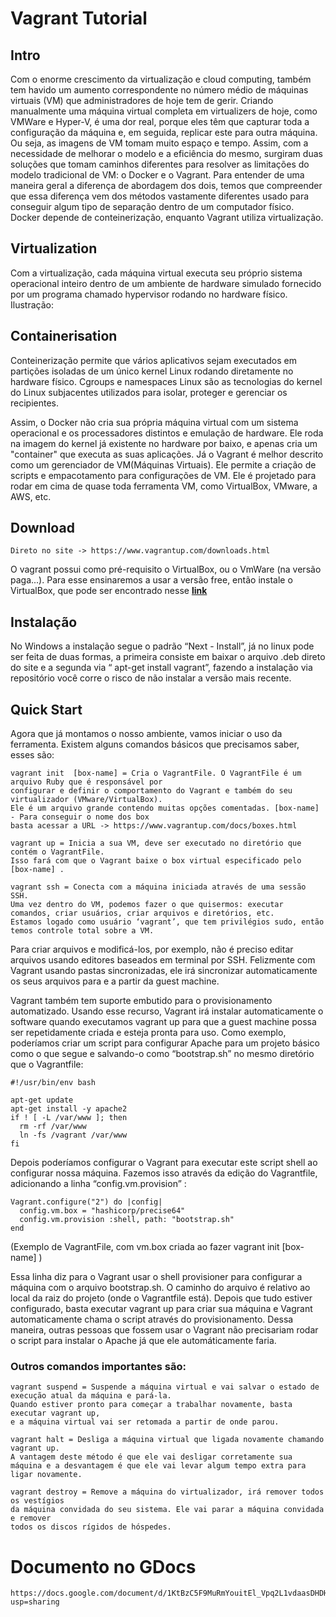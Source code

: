 # Vagrant Tutorial

## Intro


Com o enorme crescimento da virtualização e cloud computing, também tem havido um aumento correspondente no número médio de máquinas virtuais (VM) que administradores de hoje tem de gerir. Criando manualmente uma máquina virtual completa em virtualizers de hoje, como VMWare e Hyper-V, é uma dor real, porque eles têm que capturar toda a configuração da máquina e, em seguida, replicar este para outra máquina. Ou seja, as imagens de VM tomam muito espaço e tempo.
Assim, com a necessidade de melhorar o modelo e a eficiência do mesmo, surgiram duas soluções que tomam caminhos diferentes para resolver as limitações do modelo tradicional de VM: o Docker e o Vagrant.
Para entender de uma maneira geral a diferença de abordagem dos dois, temos que compreender que essa diferença vem dos métodos vastamente diferentes usado para conseguir algum tipo de separação dentro de um computador físico. Docker depende de conteinerização, enquanto Vagrant utiliza virtualização.


## Virtualization


Com a virtualização, cada máquina virtual executa seu próprio sistema operacional inteiro dentro de um ambiente de hardware simulado fornecido por um programa chamado hypervisor rodando no hardware físico. Ilustração:



## Containerisation


Conteinerização permite que vários aplicativos sejam executados em partições isoladas de um único kernel Linux rodando diretamente no hardware físico. Cgroups e namespaces Linux são as tecnologias do kernel do Linux subjacentes utilizados para isolar, proteger e gerenciar os recipientes.





Assim, o Docker não cria sua própria máquina virtual com um sistema operacional e os processadores distintos e emulação de hardware. Ele roda na imagem do kernel já existente no hardware por baixo, e apenas cria um "container" que executa as suas aplicações.
Já o Vagrant é melhor descrito como um gerenciador de VM(Máquinas Virtuais). Ele permite a criação de scripts e empacotamento para configurações de VM. Ele é projetado para rodar em cima de quase toda ferramenta VM, como VirtualBox, VMware, a AWS, etc.




## Download
	Direto no site -> https://www.vagrantup.com/downloads.html
  O vagrant possui como pré-requisito o VirtualBox, ou o VmWare (na versão paga...). Para esse ensinaremos a usar a versão free, então instale o VirtualBox, que pode ser encontrado nesse **[link](https://www.virtualbox.org/)**


## Instalação
No Windows a instalação segue o padrão “Next - Install”, já no linux pode ser feita de duas formas, a primeira consiste em baixar o arquivo .deb direto do site e a segunda via “<sudo> apt-get install vagrant”, fazendo a instalação via repositório você corre o risco de não instalar a versão mais recente.


## Quick Start
Agora que já montamos o nosso ambiente, vamos iniciar o uso da ferramenta. Existem alguns comandos básicos que precisamos saber, esses são:

```
vagrant init  [box-name] = Cria o VagrantFile. O VagrantFile é um arquivo Ruby que é responsável por
configurar e definir o comportamento do Vagrant e também do seu virtualizador (VMware/VirtualBox).
Ele é um arquivo grande contendo muitas opções comentadas. [box-name] - Para conseguir o nome dos box
basta acessar a URL -> https://www.vagrantup.com/docs/boxes.html
```
```
vagrant up = Inicia a sua VM, deve ser executado no diretório que contém o VagrantFile.
Isso fará com que o Vagrant baixe o box virtual especificado pelo [box-name] .
```

```
vagrant ssh = Conecta com a máquina iniciada através de uma sessão SSH.
Uma vez dentro do VM, podemos fazer o que quisermos: executar comandos, criar usuários, criar arquivos e diretórios, etc.
Estamos logado como usuário ‘vagrant’, que tem privilégios sudo, então temos controle total sobre a VM.
```


Para criar arquivos e modificá-los, por exemplo, não é preciso editar arquivos usando editores baseados em terminal por SSH. Felizmente com Vagrant usando pastas sincronizadas, ele irá sincronizar automaticamente os seus arquivos para e a partir da guest machine.


Vagrant também tem suporte embutido para o provisionamento automatizado. Usando esse recurso, Vagrant irá instalar automaticamente o software quando executamos vagrant up para que a guest machine possa ser repetidamente criada e esteja pronta para uso.
Como exemplo, poderíamos criar um script para configurar Apache para um projeto básico como o que segue e salvando-o como “bootstrap.sh” no mesmo diretório que o Vagrantfile:
```
#!/usr/bin/env bash

apt-get update
apt-get install -y apache2
if ! [ -L /var/www ]; then
  rm -rf /var/www
  ln -fs /vagrant /var/www
fi
```
Depois poderíamos configurar o Vagrant para executar este script shell ao configurar nossa máquina.
Fazemos isso através da edição do Vagrantfile, adicionando a linha “config.vm.provision” :
```
Vagrant.configure("2") do |config|
  config.vm.box = "hashicorp/precise64"
  config.vm.provision :shell, path: "bootstrap.sh"
end
```

(Exemplo de VagrantFile, com vm.box criada ao fazer vagrant init  [box-name] )

Essa linha diz para o Vagrant usar o shell provisioner para configurar a máquina com o arquivo bootstrap.sh. O caminho do arquivo é relativo ao local da raiz do projeto (onde o Vagrantfile está). Depois que tudo estiver configurado, basta executar vagrant up para criar sua máquina e Vagrant automaticamente chama o script através do provisionamento. Dessa maneira, outras pessoas que fossem usar o Vagrant não precisariam rodar o script para instalar o Apache já que ele automáticamente faria.

### Outros comandos importantes são:


```
vagrant suspend = Suspende a máquina virtual e vai salvar o estado de execução atual da máquina e pará-la.
Quando estiver pronto para começar a trabalhar novamente, basta executar vagrant up,
e a máquina virtual vai ser retomada a partir de onde parou.
```

```
vagrant halt = Desliga a máquina virtual que ligada novamente chamando vagrant up.
A vantagem deste método é que ele vai desligar corretamente sua máquina e a desvantagem é que ele vai levar algum tempo extra para ligar novamente.
```

```
vagrant destroy = Remove a máquina do virtualizador, irá remover todos os vestígios
da máquina convidada do seu sistema. Ele vai parar a máquina convidada e remover
todos os discos rígidos de hóspedes.
```



# Documento no GDocs
```
https://docs.google.com/document/d/1KtBzC5F9MuRmYouitEl_Vpq2L1vdaasDHDH7DHdgIEs/edit?usp=sharing

```
